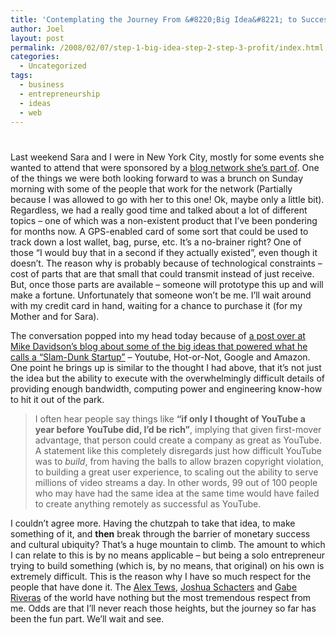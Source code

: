 ```yaml
---
title: 'Contemplating the Journey From &#8220;Big Idea&#8221; to Success.'
author: Joel
layout: post
permalink: /2008/02/07/step-1-big-idea-step-2-step-3-profit/index.html
categories:
  - Uncategorized
tags:
  - business
  - entrepreneurship
  - ideas
  - web
---
```

# 

Last weekend Sara and I were in New York City, mostly for some events she wanted to attend that were sponsored by a [blog network she’s part of][1]. One of the things we were both looking forward to was a brunch on Sunday morning with some of the people that work for the network (Partially because I was allowed to go with her to this one! Ok, maybe only a little bit). Regardless, we had a really good time and talked about a lot of different topics – one of which was a non-existent product that I’ve been pondering for months now. A GPS-enabled card of some sort that could be used to track down a lost wallet, bag, purse, etc. It’s a no-brainer right? One of those “I would buy that in a second if they actually existed”, even though it doesn’t. The reason why is probably because of technological constraints – cost of parts that are that small that could transmit instead of just receive. But, once those parts are available – someone will prototype this up and will make a fortune. Unfortunately that someone won’t be me. I’ll wait around with my credit card in hand, waiting for a chance to purchase it (for my Mother and for Sara).

 [1]: http://totalbeauty.com

The conversation popped into my head today because of [a post over at Mike Davidson’s blog about some of the big ideas that powered what he calls a “Slam-Dunk Startup”][2] – Youtube, Hot-or-Not, Google and Amazon. One point he brings up is similar to the thought I had above, that it’s not just the idea but the ability to execute with the overwhelmingly difficult details of providing enough bandwidth, computing power and engineering know-how to hit it out of the park.

 [2]: http://www.mikeindustries.com/blog/archive/2008/02/slam-dunk-startups

> I often hear people say things like **“if only I thought of YouTube a year before YouTube did, I’d be rich”**, implying that given first-mover advantage, that person could create a company as great as YouTube. A statement like this completely disregards just how difficult YouTube was to *build*, from having the balls to allow brazen copyright violation, to building a great user experience, to scaling out the ability to serve millions of video streams a day. In other words, 99 out of 100 people who may have had the same idea at the same time would have failed to create anything remotely as successful as YouTube.

I couldn’t agree more. Having the chutzpah to take that idea, to make something of it, and **then** break through the barrier of monetary success and cultural ubiquity? That’s a huge mountain to climb. The amount to which I can relate to this is by no means applicable – but being a solo entrepreneur trying to build something (which is, by no means, that original) on his own is extremely difficult. This is the reason why I have so much respect for the people that have done it. The [Alex Tews][3], [Joshua Schacters][4] and [Gabe Riveras][5] of the world have nothing but the most tremendous respect from me. Odds are that I’ll never reach those heights, but the journey so far has been the fun part. We’ll wait and see.

 [3]: http://www.milliondollarhomepage.com/faq.php
 [4]: http://en.wikipedia.org/wiki/Joshua_Schachter
 [5]: http://www.techmeme.com/
